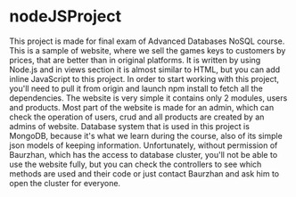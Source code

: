 # nodeJSProject
This project is made for final exam of Advanced Databases NoSQL course. 
This is a sample of website, where we sell the games keys to customers by prices, that are better than in original platforms.
It is written by using Node.js and in views section it is almost similar to HTML, but you can add inline JavaScript to this project.
In order to start working with this project, you'll need to pull it from origin and launch npm install to fetch all the dependencies. The website is very simple it contains only 2 modules, users and products. Most part of the website is made for an admin, which can check the operation of users, crud and all products are created by an admins of website.
Database system that is used in this project is MongoDB, because it's what we learn during the course, also of its simple json models of keeping information.
Unfortunately, without permission of Baurzhan, which has the access to database cluster, you'll not be able to use the website fully, but you can check the controllers to see which methods are used and their code or just contact Baurzhan and ask him to open the cluster for everyone.